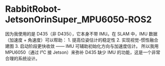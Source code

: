 # RabbitRobot-JetsonOrinSuper_MPU6050-ROS2
因为我使用的是 D435（非 D435i），它本身不带 IMU。在 SLAM 中，IMU 数据（加速度 + 角速度）可以帮助： 1. 提高位姿估计的稳定性 2. 实现视觉-惯性融合建图 3. 启动阶段更快收敛 —— IMU 可辅助初始化方向与加速度估计。 所以我用 MPU6050（通过 I²C 接 Jetson）来弥补 D435 缺少 IMU 的功能，这是一个非常合理的系统设计。
